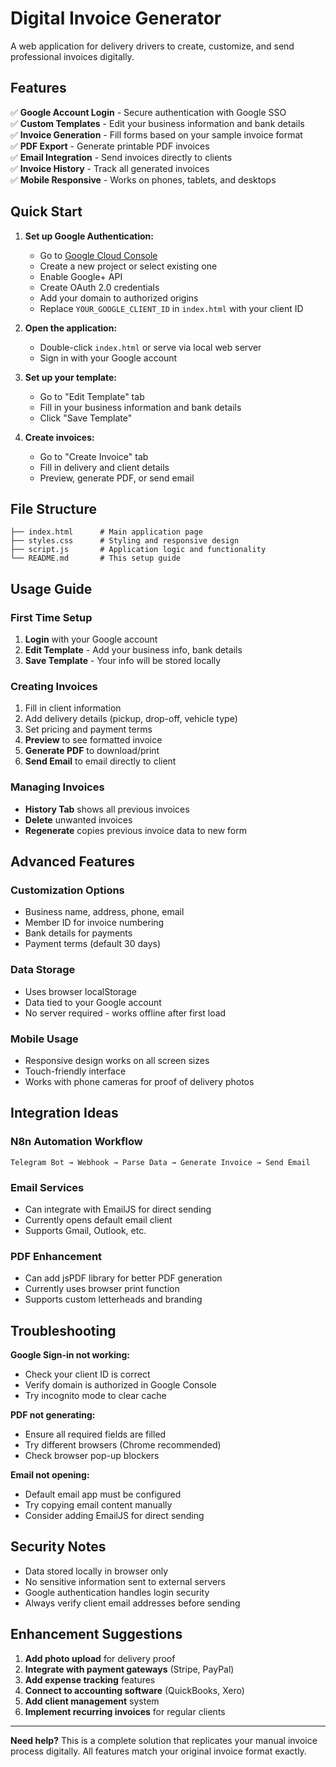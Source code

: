 # Digital Invoice Generator

A web application for delivery drivers to create, customize, and send professional invoices digitally.

## Features

✅ **Google Account Login** - Secure authentication with Google SSO  
✅ **Custom Templates** - Edit your business information and bank details  
✅ **Invoice Generation** - Fill forms based on your sample invoice format  
✅ **PDF Export** - Generate printable PDF invoices  
✅ **Email Integration** - Send invoices directly to clients  
✅ **Invoice History** - Track all generated invoices  
✅ **Mobile Responsive** - Works on phones, tablets, and desktops  

## Quick Start

1. **Set up Google Authentication:**
   - Go to [Google Cloud Console](https://console.cloud.google.com/)
   - Create a new project or select existing one
   - Enable Google+ API
   - Create OAuth 2.0 credentials
   - Add your domain to authorized origins
   - Replace `YOUR_GOOGLE_CLIENT_ID` in `index.html` with your client ID

2. **Open the application:**
   - Double-click `index.html` or serve via local web server
   - Sign in with your Google account

3. **Set up your template:**
   - Go to "Edit Template" tab
   - Fill in your business information and bank details
   - Click "Save Template"

4. **Create invoices:**
   - Go to "Create Invoice" tab
   - Fill in delivery and client details
   - Preview, generate PDF, or send email

## File Structure

```
├── index.html      # Main application page
├── styles.css      # Styling and responsive design
├── script.js       # Application logic and functionality
└── README.md       # This setup guide
```

## Usage Guide

### First Time Setup
1. **Login** with your Google account
2. **Edit Template** - Add your business info, bank details
3. **Save Template** - Your info will be stored locally

### Creating Invoices
1. Fill in client information
2. Add delivery details (pickup, drop-off, vehicle type)
3. Set pricing and payment terms
4. **Preview** to see formatted invoice
5. **Generate PDF** to download/print
6. **Send Email** to email directly to client

### Managing Invoices
- **History Tab** shows all previous invoices
- **Delete** unwanted invoices
- **Regenerate** copies previous invoice data to new form

## Advanced Features

### Customization Options
- Business name, address, phone, email
- Member ID for invoice numbering
- Bank details for payments
- Payment terms (default 30 days)

### Data Storage
- Uses browser localStorage
- Data tied to your Google account
- No server required - works offline after first load

### Mobile Usage
- Responsive design works on all screen sizes
- Touch-friendly interface
- Works with phone cameras for proof of delivery photos

## Integration Ideas

### N8n Automation Workflow
```
Telegram Bot → Webhook → Parse Data → Generate Invoice → Send Email
```

### Email Services
- Can integrate with EmailJS for direct sending
- Currently opens default email client
- Supports Gmail, Outlook, etc.

### PDF Enhancement
- Can add jsPDF library for better PDF generation
- Currently uses browser print function
- Supports custom letterheads and branding

## Troubleshooting

**Google Sign-in not working:**
- Check your client ID is correct
- Verify domain is authorized in Google Console
- Try incognito mode to clear cache

**PDF not generating:**
- Ensure all required fields are filled
- Try different browsers (Chrome recommended)
- Check browser pop-up blockers

**Email not opening:**
- Default email app must be configured
- Try copying email content manually
- Consider adding EmailJS for direct sending

## Security Notes

- Data stored locally in browser only
- No sensitive information sent to external servers
- Google authentication handles login security
- Always verify client email addresses before sending

## Enhancement Suggestions

1. **Add photo upload** for delivery proof
2. **Integrate with payment gateways** (Stripe, PayPal)
3. **Add expense tracking** features
4. **Connect to accounting software** (QuickBooks, Xero)
5. **Add client management** system
6. **Implement recurring invoices** for regular clients

---

**Need help?** This is a complete solution that replicates your manual invoice process digitally. All features match your original invoice format exactly.